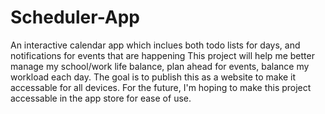 # Scheduler-App

An interactive calendar app which inclues both todo lists for days, and notifications for events that are happening
This project will help me better manage my school/work life balance, plan ahead for events, balance my workload each day. The goal is to publish this as a website to make it accessable for all devices.
For the future, I'm hoping to make this project accessable in the app store for ease of use.